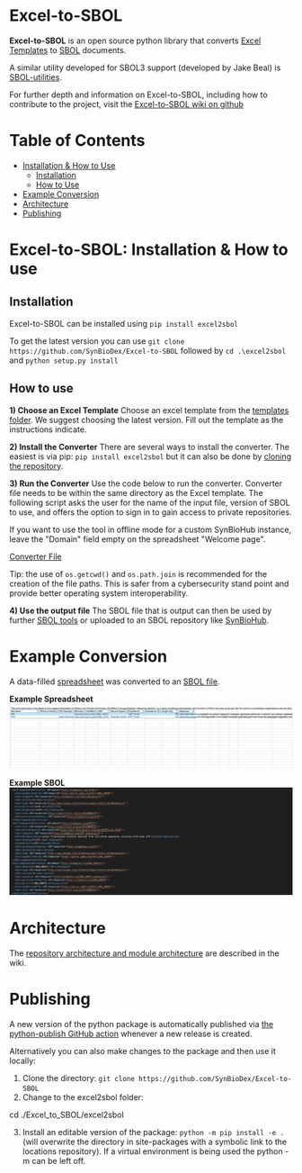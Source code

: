# Excel-to-SBOL

**Excel-to-SBOL** is an open source python library that converts [Excel Templates](https://github.com/SynBioDex/Excel-to-SBOL/tree/master/excel2sbol/resources/templates) to [SBOL](https://sbolstandard.org/) documents.

A similar utility developed for SBOL3 support (developed by Jake Beal) is [SBOL-utilities](https://github.com/SynBioDex/SBOL-utilities).

For further depth and information on Excel-to-SBOL, including how to contribute to the project, visit the [Excel-to-SBOL wiki on github](https://github.com/SynBioDex/Excel-to-SBOL/wiki)



# Table of Contents
- [Installation & How to Use](#installation--how-to-use)
    - [Installation](#installation)
    - [How to Use](#how-to-use)
- [Example Conversion](#example-conversion)
- [Architecture](#architecture)
- [Publishing](#publishing)

<!-- # Interface

![VisBOL Example Visualization](./images/example.png) -->

# Excel-to-SBOL: Installation & How to use

## Installation

Excel-to-SBOL can be installed using `pip install excel2sbol`

To get the latest version you can use `git clone https://github.com/SynBioDex/Excel-to-SBOL` followed by `cd .\excel2sbol` and `python setup.py install`

## How to use

**1) Choose an Excel Template**
Choose an excel template from the [templates folder](https://github.com/SynBioDex/Excel-to-SBOL/tree/master/excel2sbol/resources/templates).
We suggest choosing the latest version. Fill out the template as the instructions indicate. 

**2) Install the Converter**
There are several ways to install the converter. The easiest is via pip: `pip install excel2sbol` but it can also be done by [cloning the repository](https://github.com/SynBioDex/Excel-to-SBOL/wiki/2.-Cloning-From-GitHub).

**3) Run the Converter**
Use the code below to run the converter. Converter file needs to be within the same directory as the Excel template.
The following script asks the user for the name of the input file, version of SBOL to use, and offers the option to sign in to gain access to private repositories.

If you want to use the tool in offline mode for a custom SynBioHub instance, leave the "Domain" field empty on the spreadsheet "Welcome page".

[Converter File](https://github.com/SynBioDex/Excel-to-SBOL/blob/master/excel2sbol/tests/test_files/Excel2SBOLConverter.py)

Tip: the use of `os.getcwd()` and `os.path.join` is recommended for the creation of the file paths. This is safer from a cybersecurity stand point and provide better operating system interoperability.

**4) Use the output file**
The SBOL file that is output can then be used by further [SBOL tools](https://sbolstandard.org/applications/) or uploaded to an SBOL repository like [SynBioHub](https://synbiohub.org/).

# Example Conversion

A data-filled [spreadsheet](https://github.com/SynBioDex/Excel-to-SBOL/blob/master/excel2sbol/resources/templates/Sample_template_Excel2SBOL.xlsm) was converted to an [SBOL file](https://github.com/SynBioDex/Excel-to-SBOL/blob/master/excel2sbol/resources/templates/Sample_template_Excel2SBOL.xml).

**Example Spreadsheet**
![Example Spreadsheet](https://github.com/SynBioDex/Excel-to-SBOL/blob/master/images/sample_template.png)

**Example SBOL**
![Example SBOL](https://github.com/SynBioDex/Excel-to-SBOL/blob/master/images/sample_xml.png)



# Architecture

The [repository architecture and module architecture](https://github.com/SynBioDex/Excel-to-SBOL/wiki/4.-Excel2SBOL-Module-and-Repository-Architecture) are described in the wiki.

# Publishing

A new version of the python package is automatically published via [the python-publish GitHub action](https://github.com/SynBioDex/Excel-to-SBOL/blob/master/.github/workflows/python-publish.yml) whenever a new release is created.

Alternatively you can also make changes to the package and then use it locally:
1. Clone the directory: `git clone https://github.com/SynBioDex/Excel-to-SBOL`
2. Change to the excel2sbol folder: 
                                   
cd ./Excel_to_SBOL/excel2sbol
                                   
3. Install an editable version of the package: `python -m pip install -e .` (will overwrite the directory in site-packages with a symbolic link to the locations repository). If a virtual environment is being used the python -m can be left off.
